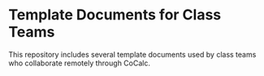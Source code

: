 # Template Documents for Class Teams
This repository includes several template documents used by class teams who collaborate remotely through CoCalc.
